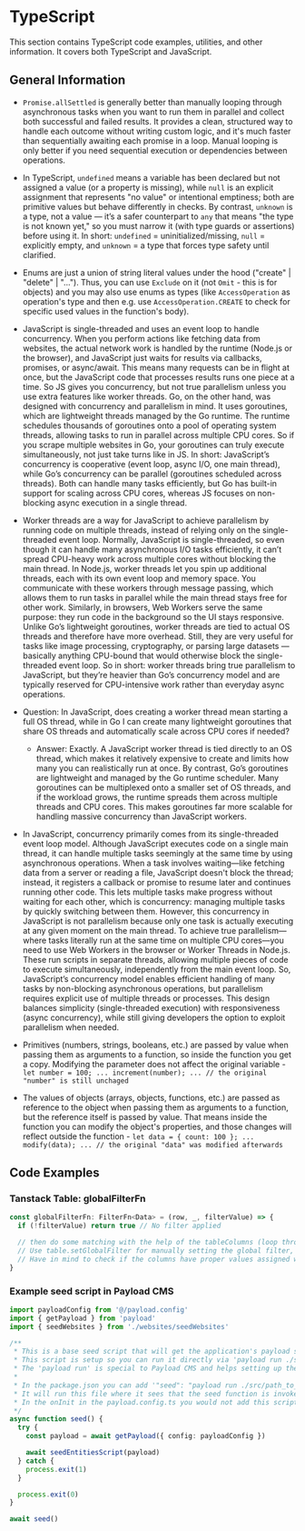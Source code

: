 # TypeScript

This section contains TypeScript code examples, utilities, and other information.
It covers both TypeScript and JavaScript.

## General Information

- `Promise.allSettled` is generally better than manually looping through asynchronous tasks when you want to run them in parallel and collect both successful and failed results. It provides a clean, structured way to handle each outcome without writing custom logic, and it's much faster than sequentially awaiting each promise in a loop. Manual looping is only better if you need sequential execution or dependencies between operations.

- In TypeScript, `undefined` means a variable has been declared but not assigned a value (or a property is missing), while `null` is an explicit assignment that represents "no value" or intentional emptiness; both are primitive values but behave differently in checks. By contrast, `unknown` is a type, not a value — it’s a safer counterpart to `any` that means "the type is not known yet," so you must narrow it (with type guards or assertions) before using it. In short: `undefined` = uninitialized/missing, `null` = explicitly empty, and `unknown` = a type that forces type safety until clarified.

- Enums are just a union of string literal values under the hood ("create" | "delete" | "..."). Thus, you can use `Exclude` on it (not `Omit` - this is for objects) and you may also use enums as types (like `AccessOperation` as operation's type and then e.g. use `AccessOperation.CREATE` to check for specific used values in the function's body).

- JavaScript is single-threaded and uses an event loop to handle concurrency. When you perform actions like fetching data from websites, the actual network work is handled by the runtime (Node.js or the browser), and JavaScript just waits for results via callbacks, promises, or async/await. This means many requests can be in flight at once, but the JavaScript code that processes results runs one piece at a time. So JS gives you concurrency, but not true parallelism unless you use extra features like worker threads. Go, on the other hand, was designed with concurrency and parallelism in mind. It uses goroutines, which are lightweight threads managed by the Go runtime. The runtime schedules thousands of goroutines onto a pool of operating system threads, allowing tasks to run in parallel across multiple CPU cores. So if you scrape multiple websites in Go, your goroutines can truly execute simultaneously, not just take turns like in JS. In short: JavaScript’s concurrency is cooperative (event loop, async I/O, one main thread), while Go’s concurrency can be parallel (goroutines scheduled across threads). Both can handle many tasks efficiently, but Go has built-in support for scaling across CPU cores, whereas JS focuses on non-blocking async execution in a single thread.

- Worker threads are a way for JavaScript to achieve parallelism by running code on multiple threads, instead of relying only on the single-threaded event loop. Normally, JavaScript is single-threaded, so even though it can handle many asynchronous I/O tasks efficiently, it can’t spread CPU-heavy work across multiple cores without blocking the main thread. In Node.js, worker threads let you spin up additional threads, each with its own event loop and memory space. You communicate with these workers through message passing, which allows them to run tasks in parallel while the main thread stays free for other work. Similarly, in browsers, Web Workers serve the same purpose: they run code in the background so the UI stays responsive. Unlike Go’s lightweight goroutines, worker threads are tied to actual OS threads and therefore have more overhead. Still, they are very useful for tasks like image processing, cryptography, or parsing large datasets — basically anything CPU-bound that would otherwise block the single-threaded event loop. So in short: worker threads bring true parallelism to JavaScript, but they’re heavier than Go’s concurrency model and are typically reserved for CPU-intensive work rather than everyday async operations.

- Question: In JavaScript, does creating a worker thread mean starting a full OS thread, while in Go I can create many lightweight goroutines that share OS threads and automatically scale across CPU cores if needed?
  - Answer: Exactly. A JavaScript worker thread is tied directly to an OS thread, which makes it relatively expensive to create and limits how many you can realistically run at once. By contrast, Go’s goroutines are lightweight and managed by the Go runtime scheduler. Many goroutines can be multiplexed onto a smaller set of OS threads, and if the workload grows, the runtime spreads them across multiple threads and CPU cores. This makes goroutines far more scalable for handling massive concurrency than JavaScript workers.

- In JavaScript, concurrency primarily comes from its single-threaded event loop model. Although JavaScript executes code on a single main thread, it can handle multiple tasks seemingly at the same time by using asynchronous operations. When a task involves waiting—like fetching data from a server or reading a file, JavaScript doesn't block the thread; instead, it registers a callback or promise to resume later and continues running other code. This lets multiple tasks make progress without waiting for each other, which is concurrency: managing multiple tasks by quickly switching between them. However, this concurrency in JavaScript is not parallelism because only one task is actually executing at any given moment on the main thread. To achieve true parallelism—where tasks literally run at the same time on multiple CPU cores—you need to use Web Workers in the browser or Worker Threads in Node.js. These run scripts in separate threads, allowing multiple pieces of code to execute simultaneously, independently from the main event loop. So, JavaScript’s concurrency model enables efficient handling of many tasks by non-blocking asynchronous operations, but parallelism requires explicit use of multiple threads or processes. This design balances simplicity (single-threaded execution) with responsiveness (async concurrency), while still giving developers the option to exploit parallelism when needed.

- Primitives (numbers, strings, booleans, etc.) are passed by value when passing them as arguments to a function, so inside the function you get a copy. Modifying the parameter does not affect the original variable - `let number = 100; ... increment(number); ... // the original "number" is still unchaged`

- The values of objects (arrays, objects, functions, etc.) are passed as reference to the object when passing them as arguments to a function, but the reference itself is passed by value. That means inside the function you can modify the object's properties, and those changes will reflect outside the function - `let data = { count: 100 }; ... modify(data); ... // the original "data" was modified afterwards`


## Code Examples

### Tanstack Table: globalFilterFn

```ts
const globalFilterFn: FilterFn<Data> = (row, _, filterValue) => {
  if (!filterValue) return true // No filter applied

  // then do some matching with the help of the tableColumns (loop through them, get the value of each row's column with getValue and the table columns' id (you get that from the table column in the loop) and then compare the filterValue with the rowValue and if they match, we want to show the row (if not, it's filtered out) -> if at lest one column of a row matches, we want to show the whole row (use `some` to loop through tableColumns and then return this condition in the end with other conditions if needed))
  // Use table.setGlobalFilter for manually setting the global filter, you can pass whatever in there (doesn't just need to be a string for global search term, you can pass an object in there, too (but you will need a custom globalFilterFn))
  // Have in mind to check if the columns have proper values assigned with the accessFn (or called similarly), this needs to match, what you are trying to filter, any values in cell won't be recognized for filtering)
}
```

### Example seed script in Payload CMS
```ts
import payloadConfig from '@/payload.config'
import { getPayload } from 'payload'
import { seedWebsites } from './websites/seedWebsites'

/**
 * This is a base seed script that will get the application's payload setup and use it for any seed scripts
 * This script is setup so you can run it directly via 'payload run ./seed.ts'
 * The 'payload run' is special to Payload CMS and helps setting up the option to use getPayload
 * 
 * In the package.json you can add '"seed": "payload run ./src/path_to_seeder/seed.ts"' to run this script
 * It will run this file where it sees that the seed function is invoked, get the payload setup and run the seedEntitiesScript
 * In the onInit in the payload.config.ts you would not add this script, but a different base script where you get payload as argument or call seedEntitiesScript and other seeder scripts directly in there
 */
async function seed() {
  try {
    const payload = await getPayload({ config: payloadConfig })

    await seedEntitiesScript(payload)
  } catch {
    process.exit(1)
  }

  process.exit(0)
}

await seed()
```
